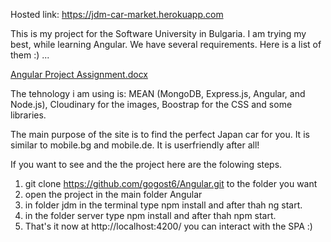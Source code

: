 Hosted link: https://jdm-car-market.herokuapp.com

This is my project for the Software University in Bulgaria. I am trying my best, while learning Angular. We have several requirements. 
Here is a list of them :) ...

[Angular Project Assignment.docx](https://github.com/gogost6/Angular/files/6868289/Angular.Project.Assignment.docx)

The tehnology i am using is: 
  MEAN (MongoDB, Express.js, Angular, and Node.js), 
  Cloudinary for the images,
  Boostrap for the CSS
  and some libraries.
  
  The main purpose of the site is to find the perfect Japan car for you. It is similar to mobile.bg and mobile.de.
  It is userfriendly after all!
  
 If you want to see and the the project here are the folowing steps.
 
 1. git clone https://github.com/gogost6/Angular.git to the folder you want
 2. open the project in the main folder Angular 
 3. in folder jdm in the terminal type npm install and after thah ng start.
 4. in the folder server type npm install and after thah npm start.
 5. That's it now at http://localhost:4200/ you can interact with the SPA :)

